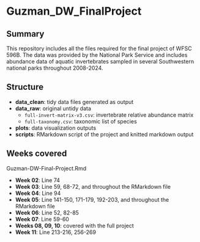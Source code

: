 # Guzman_DW_FinalProject

## Summary

This repository includes all the files required for the final project of WFSC 596B. The data was provided by the National Park Service and includes abundance data of aquatic invertebrates sampled in several Southwestern national parks throughout 2008-2024.

## Structure

-   **data_clean**: tidy data files generated as output
-   **data_raw**: original untidy data
    -   `full-invert-matrix-v3.csv`: invertebrate relative abundance matrix
    -   `full-taxonomy.csv`: taxonomic list of species
-   **plots**: data visualization outputs
-   **scripts**: RMarkdown script of the project and knitted markdown output

## Weeks covered
Guzman-DW-Final-Project.Rmd

-   **Week 02**: Line 74
-   **Week 03**: Line 59, 68-72, and throughout the RMarkdown file
-   **Week 04**: Line 94
-   **Week 05**: Line 141-150, 171-179, 192-203, and throughout the RMarkdown file
-   **Week 06**: Line 52, 82-85
-   **Week 07**: Line 59-60
-   **Weeks 08, 09, 10**: covered with the full project
-   **Week 11**: Line 213-216, 256-269
